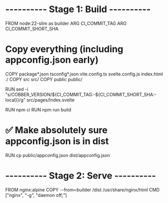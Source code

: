 # ---------- Stage 1: Build ----------
FROM node:22-slim as builder
ARG CI_COMMIT_TAG
ARG CI_COMMIT_SHORT_SHA

# Copy everything (including appconfig.json early)
COPY package*.json tsconfig*.json vite.config.ts svelte.config.js index.html ./
COPY src src/
COPY public public/

RUN sed -i "s/COBBER_VERSION/${CI_COMMIT_TAG:-${CI_COMMIT_SHORT_SHA:-local}}/g" src/pages/Index.svelte

RUN npm ci
RUN npm run build

# ✅ Make absolutely sure appconfig.json is in dist
RUN cp public/appconfig.json dist/appconfig.json

# ---------- Stage 2: Serve ----------
FROM nginx:alpine
COPY --from=builder /dist /usr/share/nginx/html
CMD ["nginx", "-g", "daemon off;"]
